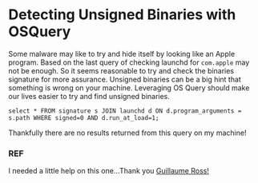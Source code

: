 # Detecting Unsigned Binaries with OSQuery

Some malware may like to try and hide itself by looking like an Apple program.
Based on the last query of checking launchd for `com.apple` may not be enough.
So it seems reasonable to try and check the binaries signature for more assurance.
Unsigned binaries can be a big hint that something is wrong on your machine.
Leveraging OS Query should make our lives easier to try and find unsigned binaries.

```
select * FROM signature s JOIN launchd d ON d.program_arguments = s.path WHERE signed=0 AND d.run_at_load=1;
```

Thankfully there are no results returned from this query on my machine!

### REF
I needed a little help on this one...Thank you [Guillaume Ross!](https://www.uptycs.com/blog/hunting-for-evil-launch-daemons-identifying-suspicious-behavior-with-osquery)
